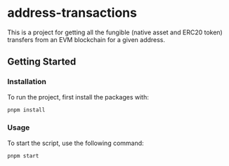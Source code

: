 # address-transactions

This is a project for getting all the fungible (native asset and ERC20 token) transfers from an EVM blockchain for a given address.

## Getting Started

### Installation

To run the project, first install the packages with:

```sh
pnpm install
```

### Usage

To start the script, use the following command:

```sh
pnpm start
```


